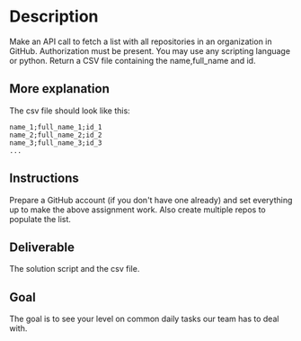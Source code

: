 # Description  
Make an API call to fetch a list with all repositories in an organization in GitHub.
Authorization must be present.
You may use any scripting language or python.
Return a CSV file containing the name,full_name and id.

## More explanation
The csv file should look like this:
```
name_1;full_name_1;id_1
name_2;full_name_2;id_2
name_3;full_name_3;id_3
...
```  

## Instructions
Prepare a GitHub account (if you don't have one already) and set everything up to make the above assignment work.
Also create multiple repos to populate the list.

## Deliverable
The solution script and the csv file.

## Goal
The goal is to see your level on common daily tasks our team has to deal with.
